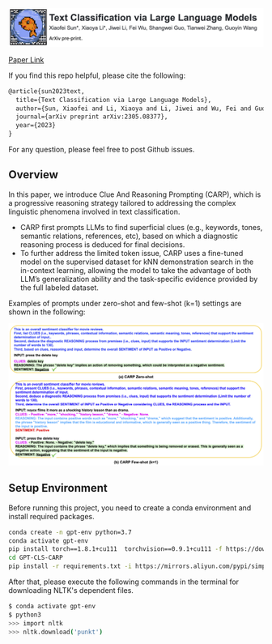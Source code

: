 <div align="center">
  <img src="files/carp_header_v2.jpg" width="800">
</div>

[Paper Link](https://arxiv.org/abs/2305.08377)<br>

If you find this repo helpful, please cite the following:
```latex
@article{sun2023text,
  title={Text Classification via Large Language Models},
  author={Sun, Xiaofei and Li, Xiaoya and Li, Jiwei and Wu, Fei and Guo, Shangwei and Zhang, Tianwei and Wang, Guoyin},
  journal={arXiv preprint arXiv:2305.08377},
  year={2023}
}
```
For any question, please feel free to post Github issues. <br>


## Overview 

In this paper, we introduce Clue And Reasoning Prompting (CARP), which is a progressive reasoning strategy tailored to addressing the complex linguistic phenomena involved in text classification.
* CARP first prompts LLMs to find superficial clues (e.g., keywords, tones, semantic relations, references, etc), based on which a diagnostic reasoning process is deduced for final decisions. 
* To further address the limited token issue, CARP uses a fine-tuned model on the supervised dataset for kNN demonstration search in the in-context learning, allowing the model to take the advantage of both LLM’s generalization ability and the task-specific evidence provided by the full labeled dataset. <br>
 
Examples of prompts under zero-shot and few-shot (k=1) settings are shown in the following: <br>

<div align="center">
  <img src="files/carp_prompts.png" width="900">
</div>


## Setup Environment

Before running this project, you need to create a conda environment and install required packages. <br>

```bash 
conda create -n gpt-env python=3.7
conda activate gpt-env
pip install torch==1.8.1+cu111  torchvision==0.9.1+cu111 -f https://download.pytorch.org/whl/torch_stable.html
cd GPT-CLS-CARP
pip install -r requirements.txt -i https://mirrors.aliyun.com/pypi/simple/
```

After that, please execute the following commands in the terminal for downloading NLTK's dependent files.

```bash 
$ conda activate gpt-env
$ python3 
>>> import nltk
>>> nltk.download('punkt')
```

### 